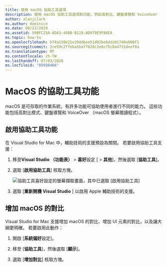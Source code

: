 ```yaml
---
title: 使用 macOS 協助工具選項
description: 使用 macOS 協助工具選項和功能，例如高對比、鍵盤導覽和 VoiceOver
author: alanjclark
ms.author: dominicn
ms.date: 09/23/2019
ms.assetid: 598FC25A-6DA3-44BB-B128-AD979E9F86EA
ms.topic: how-to
ms.openlocfilehash: b74a150e21e29ddbee51d02be6dda91740a060f1
ms.sourcegitcommit: 2ce59c2ffeba5ba7f628c2e6c75cba4731deef8a
ms.translationtype: MT
ms.contentlocale: zh-TW
ms.lasthandoff: 07/03/2020
ms.locfileid: "85938466"
---
```

# <a name="accessibility-features-of-macos"></a>MacOS 的協助工具功能

macOS 是可存取的作業系統，有許多功能可協助使用者進行不同的能力。 這些功能包括高對比模式、鍵盤導覽和 VoiceOver （macOS 螢幕閱讀程式）。

## <a name="enable-accessibility-features"></a>啟用協助工具功能

在 Visual Studio for Mac 中，輔助技術的支援預設為關閉。 若要啟用協助工具支援：

1. 移至**Visual Studio （功能表）**  >  **喜好**設定 [  >  **其他**]，然後選取 [**協助工具**]。

1. 選取 [**啟用協助工具**] 核取方塊。

   ![協助工具喜好設定的螢幕擷取畫面，其中已選取 [啟用協助工具]](media/accessibility-preferences.png)

1. 選取 [**重新開機 Visual Studio** ] 以啟用 Apple 輔助技術的支援。

## <a name="increase-the-contrast-in-macos"></a>增加 macOS 的對比

Visual Studio for Mac 支援增加 macOS 的對比、增加 UI 元素的對比，以及讓大綱更明確。 若要啟用此動作：

1. 開啟 [**系統偏好**設定]。

1. 移至 [**協助工具**]，然後選取 [**顯示**]。

1. 選取 [**增加對比**] 核取方塊。